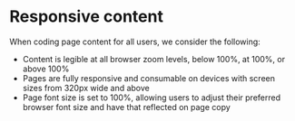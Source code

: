 # Responsive content

When coding page content for all users, we consider the following:

- Content is legible at all browser zoom levels, below 100%, at 100%, or above 100%
- Pages are fully responsive and consumable on devices with screen sizes from 320px wide and above
- Page font size is set to 100%, allowing users to adjust their preferred browser font size and have that reflected on page copy
